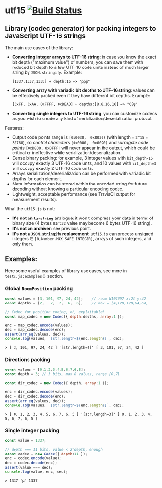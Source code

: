 # utf15 [![Build Status](https://travis-ci.org/screepers/utf15.svg?branch=master)](https://travis-ci.org/screepers/utf15)

## Library (codec generator) for packing integers to JavaScript UTF-16 strings

The main use cases of the library:

* **Converting integer arrays to UTF-16 string**: in case you know the exact bit depth ("maximum value") of numbers, you can save them with reduced bit depth to a few UTF-16 code units instead of much larger string by `JSON.stringify`. Example:
    
    `[1337,1337,1337] + depth:15 => "թթթ"`
    
* **Converting array with variadic bit depths to UTF-16 string**: values can be effectively packed even if they have different bit depths. Example:
    
    `[0xFF, 0xAA, 0xFFFF, 0xDEAD] + depths:[8,8,16,16] => "ϾЁψ"`
    
* **Converting single integers to UTF-16 string**: you can customize codecs as you wish to create any kind of serialization/deserialization protocol.

Features:

* Output code points range is `[0x0030,  0x8030)` (with length = `2^15` = `32768`), so _control characters_ `[0x0000,  0x0020)` and _surrogate code points_ `[0xD800, 0xDFFF]` will never appear in the output, which could be critical or ineffective while serialization/deserialization.
* Dense binary packing: for example, 3 integer values with `bit_depth=15` will occupy exactly 3 UTF-16 code units, and 10 values with `bit_depth=3` will occupy exactly 2 UTF-16 code units.
* Arrays serialization/deserialization can be performed with variadic bit depths for each element.
* Meta information can be stored within the encoded string for future decoding without knowing a particular encoding codec.
* Lightweight, acceptable performance (see TravisCI output for measurement results).

What the `utf15.js` is not:

* **It's not an `lz-string`** analogue: it won't compress your data in terms of binary size (4 bytes `UInt32` value may become 6 bytes UTF-16 string).
* **It's not an archiver**: see previous point.
* **It's not a `JSON.stringify` replacement**: `utf15.js` can process unsigned integers ∈ `[0,Number.MAX_SAFE_INTEGER]`, arrays of such integers, and only them.

## Examples:

Here some useful examples of library use cases, see more in `tests.js:examples()` section.

### Global `RoomPosition` packing

```javascript
const values = [3, 101, 97, 24, 42];    // room W101N97 x:24 y:42
const depths = [2,   7,  7,  6,  6];    // max = [4,128,128,64,64]

// Codec for position coding, oh, exploitable!
const map_codec = new Codec({ depth:depths, array:1 });

enc = map_codec.encode(values);
dec = map_codec.decode(enc);
assert(arr_eq(values, dec));
console.log(values, `[str.length=${enc.length}]`, dec);
```

`> [ 3, 101, 97, 24, 42 ] '[str.length=2]' [ 3, 101, 97, 24, 42 ]`

### Directions packing

```javascript
const values = [0,1,2,3,4,5,6,7,6,5];
const depth = 3; // 3 bits, max 8 values, range [0,7]

const dir_codec = new Codec({ depth, array:1 });

enc = dir_codec.encode(values);
dec = dir_codec.decode(enc);
assert(arr_eq(values, dec));
console.log(values, `[str.length=${enc.length}]`, dec);
```

`> [ 0, 1, 2, 3, 4, 5, 6, 7, 6, 5 ] '[str.length=3]' [ 0, 1, 2, 3, 4, 5, 6, 7, 6, 5 ]`

### Single integer packing

```javascript
const value = 1337;

// depth === 11 bits, value < 2^depth, enough
const codec = new Codec({ depth:11 });
enc = codec.encode(value);
dec = codec.decode(enc);
assert(value === dec);
console.log(value, enc, dec);
```

`> 1337 'թ' 1337`
